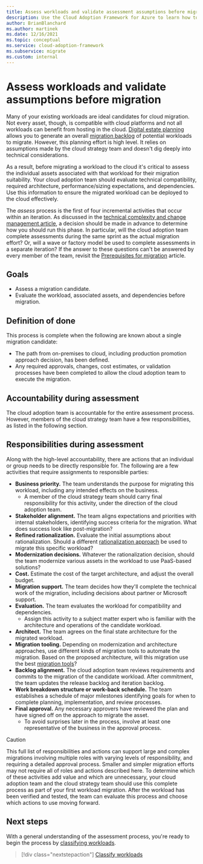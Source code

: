 ```yaml
---
title: Assess workloads and validate assessment assumptions before migration
description: Use the Cloud Adoption Framework for Azure to learn how to validate assessment assumptions before beginning migration to the cloud.
author: BrianBlanchard
ms.author: martinek
ms.date: 12/16/2021
ms.topic: conceptual
ms.service: cloud-adoption-framework
ms.subservice: migrate
ms.custom: internal
---
```


# Assess workloads and validate assumptions before migration

Many of your existing workloads are ideal candidates for cloud migration. Not every asset, though, is compatible with cloud platforms and not all workloads can benefit from hosting in the cloud. [Digital estate planning](../../../digital-estate/index.md) allows you to generate an overall [migration backlog](../prerequisites/technical-complexity.md#migration-backlog) of potential workloads to migrate. However, this planning effort is high level. It relies on assumptions made by the cloud strategy team and doesn't dig deeply into technical considerations.

As a result, before migrating a workload to the cloud it's critical to assess the individual assets associated with that workload for their migration suitability. Your cloud adoption team should evaluate technical compatibility, required architecture, performance/sizing expectations, and dependencies. Use this information to ensure the migrated workload can be deployed to the cloud effectively.

The *assess* process is the first of four incremental activities that occur within an iteration. As discussed in the [technical complexity and change management article](../prerequisites/technical-complexity.md), a decision should be made in advance to determine how you should run this phase. In particular, will the cloud adoption team complete assessments during the same sprint as the actual migration effort? Or, will a wave or factory model be used to complete assessments in a separate iteration? If the answer to these questions can't be answered by every member of the team, revisit the [Prerequisites for migration](../prerequisites/index.md) article.

## Goals

* Assess a migration candidate.
* Evaluate the workload, associated assets, and dependencies before migration.

## Definition of done

This process is complete when the following are known about a single migration candidate:

* The path from on-premises to cloud, including production promotion approach decision, has been defined.
* Any required approvals, changes, cost estimates, or validation processes have been completed to allow the cloud adoption team to execute the migration.

## Accountability during assessment

The cloud adoption team is accountable for the entire assessment process. However, members of the cloud strategy team have a few responsibilities, as listed in the following section.

## Responsibilities during assessment

Along with the high-level accountability, there are actions that an individual or group needs to be directly responsible for. The following are a few activities that require assignments to responsible parties:

- **Business priority.** The team understands the purpose for migrating this workload, including any intended effects on the business.
  - A member of the cloud strategy team should carry final responsibility for this activity, under the direction of the cloud adoption team.
- **Stakeholder alignment.** The team aligns expectations and priorities with internal stakeholders, identifying success criteria for the migration. What does success look like post-migration?
- **Refined rationalization.** Evaluate the initial assumptions about rationalization. Should a different [rationalization approach](../../../digital-estate/rationalize.md) be used to migrate this specific workload?
- **Modernization decisions.** Whatever the rationalization decision, should the team modernize various assets in the workload to use PaaS-based solutions?
- **Cost.** Estimate the cost of the target architecture, and adjust the overall budget.
- **Migration support.** The team decides how they'll complete the technical work of the migration, including decisions about partner or Microsoft support.
- **Evaluation.** The team evaluates the workload for compatibility and dependencies.
  - Assign this activity to a subject matter expert who is familiar with the architecture and operations of the candidate workload.
- **Architect.** The team agrees on the final state architecture for the migrated workload.
- **Migration tooling.** Depending on modernization and architecture approaches, use different kinds of migration tools to automate the migration. Based on the proposed architecture, will this migration use the best [migration tools](../../../decision-guides/migrate-decision-guide/index.md)?
- **Backlog alignment.** The cloud adoption team reviews requirements and commits to the migration of the candidate workload. After commitment, the team updates the release backlog and iteration backlog.
- **Work breakdown structure or work-back schedule.** The team establishes a schedule of major milestones identifying goals for when to complete planning, implementation, and review processes.
- **Final approval.** Any necessary approvers have reviewed the plan and have signed off on the approach to migrate the asset.
  - To avoid surprises later in the process, involve at least one representative of the business in the approval process.

> [!CAUTION]
> This full list of responsibilities and actions can support large and complex migrations involving multiple roles with varying levels of responsibility, and requiring a detailed approval process. Smaller and simpler migration efforts may not require all of roles and actions described here. To determine which of these activities add value and which are unnecessary, your cloud adoption team and the cloud strategy team should use this complete process as part of your first workload migration. After the workload has been verified and tested, the team can evaluate this process and choose which actions to use moving forward.

## Next steps

With a general understanding of the assessment process, you're ready to begin the process by [classifying workloads](./classify.md).

> [!div class="nextstepaction"]
> [Classify workloads](./classify.md)
